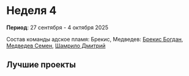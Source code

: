 # Неделя 4
**Период**: 27 сентября - 4 октября 2025  

Состав команды адское пламя: Брекис, Медведев: [Брекис Богдан](https://github.com/BrekisBog), [Медведев Семен](https://github.com/участник2), [Шамрило Дмитрий](https://github.com/участник2)

## Лучшие проекты


